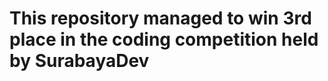 <h1 class="font-bold text 2xl">This repository managed to win 3rd place in the coding competition held by SurabayaDev </h1>